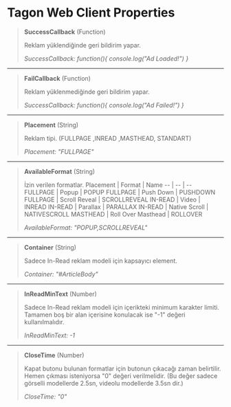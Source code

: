 
Tagon Web Client Properties
===========================


> **SuccessCallback** (Function)
>
>  Reklam yüklendiğinde geri bildirim yapar.
>
>  *SuccessCallback: function(){ console.log("Ad Loaded!") }*

----------

> **FailCallback** (Function)
>
>  Reklam yüklenmediğinde geri bildirim yapar.
>
>  *SuccessCallback: function(){ console.log("Ad Failed!") }*

----------

> **Placement** (String)
>
>  Reklam tipi. (FULLPAGE ,INREAD ,MASTHEAD, STANDART)
>
>  *Placement: "FULLPAGE"*

----------

> **AvailableFormat** (String)
>
>  İzin verilen formatlar.
Placement | Format | Name
-- | -- | --
FULLPAGE | Popup | POPUP
FULLPAGE | Push Down | PUSHDOWN
FULLPAGE | Scroll Reveal | SCROLLREVEAL
IN-READ | Video | INREAD
IN-READ | Parallax | PARALLAX
IN-READ | Native Scroll | NATIVESCROLL
MASTHEAD | Roll Over Masthead | ROLLOVER
>
>  *AvailableFormat: "POPUP,SCROLLREVEAL"*

----------

> **Container** (String)
>
>  Sadece In-Read reklam modeli için kapsayıcı element.
>
>  *Container: "#ArticleBody"*

----------

> **InReadMinText** (Number)
>
>  Sadece In-Read reklam modeli için içerikteki minimum karakter limiti. Tamamen boş bir alan içerisine konulacak ise "-1" değeri kullanılmalıdır.
>
>  *InReadMinText: -1*

----------

> **CloseTime** (Number)
>
>  Kapat butonu bulunan formatlar için butonun çıkacağı zaman belirtilir. Hemen çıkması isteniyorsa "0" değeri verilmelidir. (Bu değer sadece görselli modellerde 2.5sn, videolu modellerde 3.5sn dir.)
>
>  *CloseTime: "0"*
